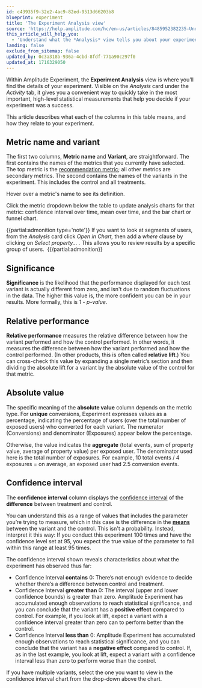 ```yaml
---
id: c43935f9-32e2-4ac9-82ed-9513d66203b8
blueprint: experiment
title: 'The Experiment Analysis view'
source: 'https://help.amplitude.com/hc/en-us/articles/8485952382235-Understand-the-Experiment-Analysis-view'
this_article_will_help_you:
  - 'Understand what the *Analysis* view tells you about your experiment, and how to access it'
landing: false
exclude_from_sitemap: false
updated_by: 0c3a318b-936a-4cbd-8fdf-771a90c297f0
updated_at: 1716329050
---
```

Within Amplitude Experiment, the **Experiment Analysis** view is where you’ll find the details of your experiment. Visible on the *Analysis* card under the *Activity* tab, it gives you a convenient way to quickly take in the most important, high-level statistical measurements that help you decide if your experiment was a success.

This article describes what each of the columns in this table means, and how they relate to your experiment.

## Metric name and variant

The first two columns, **Metric name** and **Variant**, are straightforward. The first contains the names of the metrics that you currently have selected. The top metric is the [recommendation metric](/docs/feature-experiment/key-terms); all other metrics are secondary metrics. The second contains the names of the variants in the experiment. This includes the control and all treatments.

Hover over a metric's name to see its definition. 

Click the metric dropdown below the table to update analysis charts for that metric: confidence interval over time, mean over time, and the bar chart or funnel chart.

{{partial:admonition type='note'}}
If you want to look at segments of users, from the *Analysis* card click *Open in Chart,* then add a *where* clause by clicking on *Select property... .* This allows you to review results by a specific group of users. 
{{/partial:admonition}}

##  Significance

**Significance** is the likelihood that the performance displayed for each test variant is actually different from zero, and isn't due to random fluctuations in the data. The higher this value is, the more confident you can be in your results. More formally, this is *1 - p-value*.

## Relative performance

**Relative performance** measures the relative difference between how the variant performed and how the control performed. In other words, it measures the difference between how the variant performed and how the control performed. (In other products, this is often called **relative lift**.) You can cross-check this value by expanding a single metric’s section and then dividing the absolute lift for a variant by the absolute value of the control for that metric. 

## Absolute value

The specific meaning of the **absolute value** column depends on the metric type. For **unique** conversions, Experiment expresses values as a percentage, indicating the percentage of users (over the total number of exposed users) who converted for each variant. The numerator (Conversions) and denominator (Exposures) appear below the percentage. 

Otherwise, the value indicates the **aggregate** (total events, sum of property value, average of property value) per exposed user. The denominator used here is the total number of exposures. For example, 10 total events / 4 exposures = on average, an exposed user had 2.5 conversion events.

## Confidence interval

The **confidence interval** column displays the [confidence interval](https://en.wikipedia.org/wiki/Confidence_interval) of the **difference** between treatment and control.  

You can understand this as a range of values that includes the parameter you’re trying to measure, which in this case is the difference in the [**means**](https://en.wikipedia.org/wiki/Arithmetic_mean) between the variant and the control. This isn't a probability. Instead, interpret it this way: If you conduct this experiment 100 times and have the confidence level set at 95, you expect the true value of the parameter to fall within this range at least 95 times.

The confidence interval shown reveals characteristics about what the experiment has observed thus far:

* Confidence Interval **contains** 0: There’s not enough evidence to decide whether there’s a difference between control and treatment.
* Confidence Interval **greater than** 0: The interval (upper and lower confidence bounds) is greater than zero. Amplitude Experiment has accumulated enough observations to reach statistical significance, and you can conclude that the variant has a **positive effect** compared to control. For example, if you look at lift, expect a variant with a confidence interval greater than zero can to perform better than the control.
* Confidence Interval **less than** 0: Amplitude Experiment has accumulated enough observations to reach statistical significance, and you can conclude that the variant has a **negative effect** compared to control. If, as in the last example, you look at lift, expect a variant with a confidence interval less than zero to perform worse than the control.

If you have multiple variants, select the one you want to view in the confidence interval chart from the drop-down above the chart.